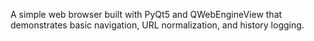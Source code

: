 A simple web browser built with PyQt5 and QWebEngineView that demonstrates basic navigation, URL normalization, and history logging.
